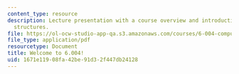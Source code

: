 ```yaml
---
content_type: resource
description: Lecture presentation with a course overview and introduction to computation
  structures.
file: https://ol-ocw-studio-app-qa.s3.amazonaws.com/courses/6-004-computation-structures-spring-2009/1671e11908fa42be91d32f447db24128_MIT6_004s09_lec01.pdf
file_type: application/pdf
resourcetype: Document
title: Welcome to 6.004!
uid: 1671e119-08fa-42be-91d3-2f447db24128
---
```

